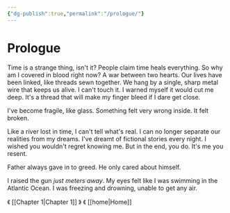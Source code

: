 ```yaml
---
{"dg-publish":true,"permalink":"/prologue/"}
---
```



# Prologue

Time is a strange thing, isn't it? People claim time heals everything. So why am I covered in blood right now? A war between two hearts. Our lives have been linked, like threads sewn together. We hang by a single, sharp metal wire that keeps us alive. I can't touch it. I warned myself it would cut me deep. It's a thread that will make my finger bleed if I dare get close.

I've become fragile, like glass. Something felt very wrong inside. It felt broken.

Like a river lost in time, I can't tell what's real. I can no longer separate our realities from my dreams. I've dreamt of fictional stories every night. I wished you wouldn't regret knowing me. But in the end, you do. It's me you resent.

Father always gave in to greed. He only cared about himself.

I raised the gun *just meters away*. My eyes felt like I was swimming in the Atlantic Ocean. I was freezing and drowning, unable to get any air.

《 [[Chapter 1\|Chapter 1]] 》
《 [[home\|Home]]
